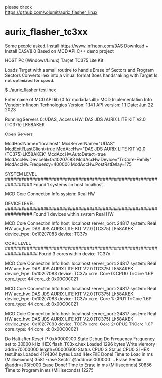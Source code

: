 please check <br>
https://github.com/volumit/aurix_flasher_linux


# aurix_flasher_tc3xx

Some people asked. Install https://www.infineon.com/DAS Download + Install DASV8.0 Based on MCD API C++ demo project

HOST PC (Windows/Linux) Target TC375 Lite Kit

Loads Target with a small routine to handle Erase of Sectors and Program Sectors Converts ihex into a virtual format Does handshaking with Target Is not optimized for speed.

$ ./aurix_flasher test.ihex

Enter name of MCD API lib (0 for mcdxdas.dll):
MCD Implementation Info
  Vendor:      Infineon Technologies
  Version:     1.14.1
  API version: 1.1
  Date:        Jun 22 2023


Running Servers
0: UDAS, Access HW: DAS JDS AURIX LITE KIT V2.0 (TC375) LK58AKEK


Open Servers

McdHostName="localhost"
McdServerName="UDAS"
McdExitIfLastClient=true
McdAccHw="DAS JDS AURIX LITE KIT V2.0 (TC375) LK58AKEK"
McdAccHw.AutoDetect=true
McdAccHw.DeviceId=0x10207083
McdAccHw.Device="TriCore-Family"
McdAccHw.Frequency=400000
McdAccHw.PostRstDelay=175


SYSTEM LEVEL ##################################################################
Found 1 systems on host localhost

MCD Core Connection Info
system:      Real HW


DEVICE LEVEL ##################################################################
Found 1 devices within system Real HW

MCD Core Connection Info
host:        localhost
server_port: 24817
system:      Real HW
acc_hw:      DAS JDS AURIX LITE KIT V2.0 (TC375) LK58AKEK
device_type: 0x10207083
device:      TC37x


CORE LEVEL ####################################################################
Found 3 cores within device TC37x

MCD Core Connection Info
host:        localhost
server_port: 24817
system:      Real HW
acc_hw:      DAS JDS AURIX LITE KIT V2.0 (TC375) LK58AKEK
device_type: 0x10207083
device:      TC37x
core:        Core 0: CPU0 TriCore 1.6P
core_type:   44
core_id:     0x00C0C021

MCD Core Connection Info
host:        localhost
server_port: 24817
system:      Real HW
acc_hw:      DAS JDS AURIX LITE KIT V2.0 (TC375) LK58AKEK
device_type: 0x10207083
device:      TC37x
core:        Core 1: CPU1 TriCore 1.6P
core_type:   44
core_id:     0x00C0C021

MCD Core Connection Info
host:        localhost
server_port: 24817
system:      Real HW
acc_hw:      DAS JDS AURIX LITE KIT V2.0 (TC375) LK58AKEK
device_type: 0x10207083
device:      TC37x
core:        Core 2: CPU2 TriCore 1.6P
core_type:   44
core_id:     0x00C0C021

Do Halt after Reset
IP 0xA0000000 State Debug
Do Frequency
Frequency set to 30000 kHz
IHEX flash_TC3xx.hex Loaded 1296 bytes
Write Memory addr=70000000 length=00000600
Status CPU0 3
Status CPU0 3
IHEX test.ihex Loaded 4194304 bytes
Load IHex FilE Done!
Time to Load in ms (Milliseconds) 3581
Erase Sector @addr=a0000000
...
Erase Sector @addr=a03fc000
Erase Done!
Time to Erase in ms (Milliseconds) 60856
Time to Program in ms (Milliseconds) 12275
